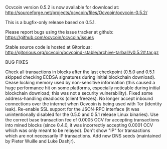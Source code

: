 Ocvcoin version 0.5.2 is now available for download at:
http://sourceforge.net/projects/ocvcoin/files/Ocvcoin/ocvcoin-0.5.2/

This is a bugfix-only release based on 0.5.1.

Please report bugs using the issue tracker at github:
https://github.com/ocvcoin/ocvcoin/issues

Stable source code is hosted at Gitorious:
http://gitorious.org/ocvcoin/ocvcoind-stable/archive-tarball/v0.5.2#.tar.gz

BUG FIXES

Check all transactions in blocks after the last checkpoint (0.5.0 and 0.5.1 skipped checking ECDSA signatures during initial blockchain download).
Cease locking memory used by non-sensitive information (this caused a huge performance hit on some platforms, especially noticable during initial blockchain download; this was
not a security vulnerability).
Fixed some address-handling deadlocks (client freezes).
No longer accept inbound connections over the internet when Ocvcoin is being used with Tor (identity leak).
Re-enable SSL support for the JSON-RPC interface (it was unintentionally disabled for the 0.5.0 and 0.5.1 release Linux binaries).
Use the correct base transaction fee of 0.0005 OCV for accepting transactions into mined blocks (since 0.4.0, it was incorrectly accepting 0.0001 OCV which was only meant to be relayed).
Don't show "IP" for transactions which are not necessarily IP transactions.
Add new DNS seeds (maintained by Pieter Wuille and Luke Dashjr).
